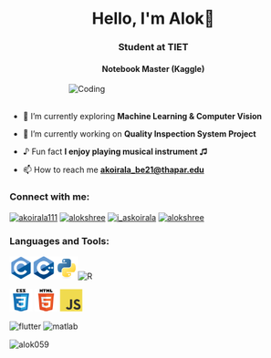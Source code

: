 
<h1 align="center">Hello, I'm Alok👋</h1>
<h3 align="center">Student at TIET</h3>
<h4 align="center">Notebook Master (Kaggle)</h4>

<img align = "right" alt = "Coding" width ="400" src = "https://images.squarespace-cdn.com/content/v1/5769fc401b631bab1addb2ab/1541580611624-TE64QGKRJG8SWAIUS7NS/ke17ZwdGBToddI8pDm48kPoswlzjSVMM-SxOp7CV59BZw-zPPgdn4jUwVcJE1ZvWQUxwkmyExglNqGp0IvTJZamWLI2zvYWH8K3-s_4yszcp2ryTI0HqTOaaUohrI8PI6FXy8c9PWtBlqAVlUS5izpdcIXDZqDYvprRqZ29Pw0o/coding-freak.gif">

<br>
<br>

- 🌱 I’m currently exploring **Machine Learning & Computer Vision**

- 🔭 I’m currently working on **Quality Inspection System Project**

- ♪ Fun fact **I enjoy playing musical instrument ♫**

- 📫 How to reach me **akoirala_be21@thapar.edu**

<h3 align="left">Connect with me:</h3>
<p align="left">
<a href="https://kaggle.com/akoirala111" target="blank"><img align="center" src="https://raw.githubusercontent.com/rahuldkjain/github-profile-readme-generator/master/src/images/icons/Social/kaggle.svg" alt="akoirala111" height="30" width="40" /></a>
<a href="https://linkedin.com/in/alokshree" target="blank"><img align="center" src="https://raw.githubusercontent.com/rahuldkjain/github-profile-readme-generator/master/src/images/icons/Social/linked-in-alt.svg" alt="alokshree" height="30" width="40" /></a>
<a href="https://instagram.com/i_askoirala" target="blank"><img align="center" src="https://raw.githubusercontent.com/rahuldkjain/github-profile-readme-generator/master/src/images/icons/Social/instagram.svg" alt="i_askoirala" height="30" width="40" /></a>
<a href="https://www.leetcode.com/alokshree" target="blank"><img align="center" src="https://raw.githubusercontent.com/rahuldkjain/github-profile-readme-generator/master/src/images/icons/Social/leet-code.svg" alt="alokshree" height="30" width="40" /></a>
</p>

<h3 align="left">Languages and Tools:</h3>
<p align="left"><img src="https://raw.githubusercontent.com/devicons/devicon/master/icons/c/c-original.svg" alt="c" width="40" height="40"/><img src="https://raw.githubusercontent.com/devicons/devicon/master/icons/cplusplus/cplusplus-original.svg" alt="cplusplus" width="40" height="40"/><img src="https://raw.githubusercontent.com/devicons/devicon/master/icons/python/python-original.svg" alt="python" width="40" height="40"/><img src="https://www.r-project.org/Rlogo.png" alt="R" width="40" height="40"> 
 </p>
<p align="left"> <img src="https://raw.githubusercontent.com/devicons/devicon/master/icons/css3/css3-original-wordmark.svg" alt="css3" width="40" height="40"/> <img src="https://raw.githubusercontent.com/devicons/devicon/master/icons/html5/html5-original-wordmark.svg" alt="html5" width="40" height="40"/>  <img src="https://raw.githubusercontent.com/devicons/devicon/master/icons/javascript/javascript-original.svg" alt="javascript" width="40" height="40"/>  </p>
<p align="left"><img src="https://www.vectorlogo.zone/logos/flutterio/flutterio-icon.svg" alt="flutter" width="40" height="40"/> <img src="https://upload.wikimedia.org/wikipedia/commons/2/21/Matlab_Logo.png" alt="matlab" width="40" height="40"/>  </p>

<p><img align="center" src="https://github-readme-streak-stats.herokuapp.com/?user=alok059&" alt="alok059" /></p>


